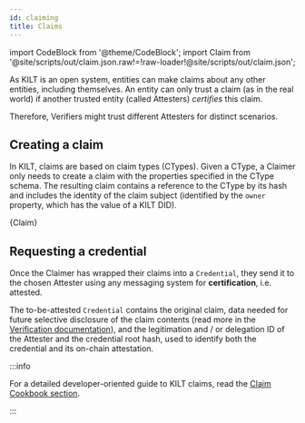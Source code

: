 ```yaml
---
id: claiming
title: Claims
---
```


import CodeBlock from '@theme/CodeBlock';
import Claim from '@site/scripts/out/claim.json.raw!=!raw-loader!@site/scripts/out/claim.json';

As KILT is an open system, entities can make claims about any other entities, including themselves.
An entity can only trust a claim (as in the real world) if another trusted entity (called Attesters) *certifies* this claim.
<!-- TODO: But what's a verifier? -->
Therefore, Verifiers might trust different Attesters for distinct scenarios.

## Creating a claim

In KILT, claims are based on claim types (CTypes).
Given a CType, a Claimer only needs to create a claim with the properties specified in the CType schema.
The resulting claim contains a reference to the CType by its hash and includes the identity of the claim subject (identified by the `owner` property, which has the value of a KILT DID).

<CodeBlock className="language-json" title="Claim example">
  {Claim}
</CodeBlock>

## Requesting a credential

Once the Claimer has wrapped their claims into a `Credential`, they send it to the chosen Attester using any messaging system for **certification**, i.e. attested.

The to-be-attested `Credential` contains the original claim, data needed for future selective disclosure of the claim contents (read more in the [Verification documentation](./05_verification.md)), and the legitimation and / or delegation ID of the Attester and the credential root hash, used to identify both the credential and its on-chain attestation.

:::info

For a detailed developer-oriented guide to KILT claims, read the [Claim Cookbook section](../../develop/01_sdk/02_cookbook/04_claiming/02_attestation_request.md).

:::
